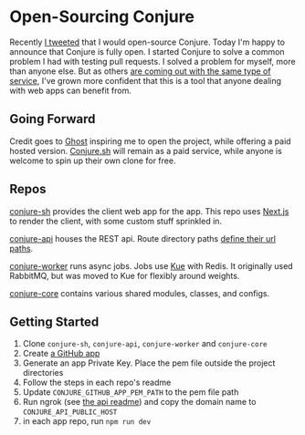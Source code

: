 # Open-Sourcing Conjure

Recently [I tweeted](https://twitter.com/timothymarshall/status/1011315206406881283) that I would open-source Conjure. Today I'm happy to announce that Conjure is fully open. I started Conjure to solve a common problem I had with testing pull requests. I solved a problem for myself, more than anyone else. But as others [are coming out with the same type of service](https://zeit.co/blog/now-for-github), I've grown more confident that this is a tool that anyone dealing with web apps can benefit from.

## Going Forward

Credit goes to [Ghost](https://ghost.org/) inspiring me to open the project, while offering a paid hosted version. [Conjure.sh](https://conjure.sh) will remain as a paid service, while anyone is welcome to spin up their own clone for free.

## Repos

[conjure-sh](https://github.com/ConjureLabs/conjure-sh) provides the client web app for the app. This repo uses [Next.js](https://github.com/zeit/next.js/) to render the client, with some custom stuff sprinkled in.

[conjure-api](https://github.com/ConjureLabs/conjure-api) houses the REST api. Route directory paths [define their url paths](https://github.com/ConjureLabs/route).

[conjure-worker](https://github.com/ConjureLabs/conjure-worker) runs async jobs. Jobs use [Kue](https://github.com/Automattic/kue) with Redis. It originally used RabbitMQ, but was moved to Kue for flexibly around weights.

[conjure-core](https://github.com/ConjureLabs/conjure-core) contains various shared modules, classes, and configs.

## Getting Started

1. Clone `conjure-sh`, `conjure-api`, `conjure-worker` and `conjure-core`
2. Create [a GitHub app](https://developer.github.com/apps/building-github-apps/creating-a-github-app/)
3. Generate an app Private Key. Place the pem file outside the project directories
4. Follow the steps in each repo's readme
5. Update `CONJURE_GITHUB_APP_PEM_PATH` to the pem file path
6. Run ngrok (see [the api readme](https://github.com/ConjureLabs/conjure-api/blob/master/README.md)) and copy the domain name to `CONJURE_API_PUBLIC_HOST`
7. in each app repo, run `npm run dev`
